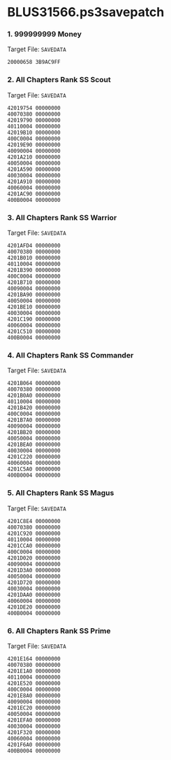 # BLUS31566.ps3savepatch

### 1. 999999999 Money

Target File: `SAVEDATA`

```
20000658 3B9AC9FF
```

### 2. All Chapters Rank SS Scout

Target File: `SAVEDATA`

```
42019754 00000000
40070380 00000000
42019790 00000000
40110004 00000000
42019B10 00000000
400C0004 00000000
42019E90 00000000
40090004 00000000
4201A210 00000000
40050004 00000000
4201A590 00000000
40030004 00000000
4201A910 00000000
40060004 00000000
4201AC90 00000000
400B0004 00000000
```

### 3. All Chapters Rank SS Warrior

Target File: `SAVEDATA`

```
4201AFD4 00000000
40070380 00000000
4201B010 00000000
40110004 00000000
4201B390 00000000
400C0004 00000000
4201B710 00000000
40090004 00000000
4201BA90 00000000
40050004 00000000
4201BE10 00000000
40030004 00000000
4201C190 00000000
40060004 00000000
4201C510 00000000
400B0004 00000000
```

### 4. All Chapters Rank SS Commander

Target File: `SAVEDATA`

```
4201B064 00000000
40070380 00000000
4201B0A0 00000000
40110004 00000000
4201B420 00000000
400C0004 00000000
4201B7A0 00000000
40090004 00000000
4201BB20 00000000
40050004 00000000
4201BEA0 00000000
40030004 00000000
4201C220 00000000
40060004 00000000
4201C5A0 00000000
400B0004 00000000
```

### 5. All Chapters Rank SS Magus

Target File: `SAVEDATA`

```
4201C8E4 00000000
40070380 00000000
4201C920 00000000
40110004 00000000
4201CCA0 00000000
400C0004 00000000
4201D020 00000000
40090004 00000000
4201D3A0 00000000
40050004 00000000
4201D720 00000000
40030004 00000000
4201DAA0 00000000
40060004 00000000
4201DE20 00000000
400B0004 00000000
```

### 6. All Chapters Rank SS Prime

Target File: `SAVEDATA`

```
4201E164 00000000
40070380 00000000
4201E1A0 00000000
40110004 00000000
4201E520 00000000
400C0004 00000000
4201E8A0 00000000
40090004 00000000
4201EC20 00000000
40050004 00000000
4201EFA0 00000000
40030004 00000000
4201F320 00000000
40060004 00000000
4201F6A0 00000000
400B0004 00000000
```

